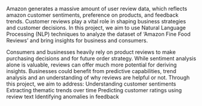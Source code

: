 Amazon generates a massive amount of user review data, which reflects amazon customer sentiments, preference on products, and feedback trends. Customer reviews play a vital role in shaping business strategies and customer decisions. In this project, we aim to use Natural Language Processing (NLP) techniques to analyze the dataset of ‘Amazon Fine Food Reviews’ and bring insights for business and consumers.

Consumers and businesses heavily rely on product reviews to make purchasing decisions and for future order strategy. While sentiment analysis alone is valuable, reviews can offer much more potential for deriving insights. Businesses could benefit from predictive capabilities, trend analysis and an understanding of why reviews are helpful or not. Through this project, we aim to address:
Understanding customer sentiments
Extracting thematic trends over time
Predicting customer ratings using review text
Identifying anomalies in feedback 

